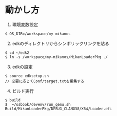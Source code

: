 # 動かし方

1. 環境変数設定
```
$ OS_DIR=/workspace/my-mikanos
```

2. edkのディレクトリからシンボリックリンクを貼る
```
$ cd ~/edk2
$ ln -s /workspace/my-mikanos/MikanLoaderPkg ./
```

3. edkの設定
```
$ source edksetup.sh
// 必要に応じてConf/target.txtを編集する
```

4. ビルド実行
```
$ build
$  ~/osbook/devenv/run_qemu.sh Build/MikanLoaderPkg/DEBUG_CLANG38/X64/Loader.efi
```